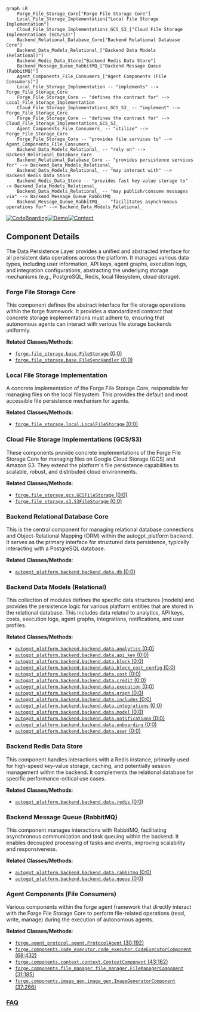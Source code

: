 ```mermaid
graph LR
    Forge_File_Storage_Core["Forge File Storage Core"]
    Local_File_Storage_Implementation["Local File Storage Implementation"]
    Cloud_File_Storage_Implementations_GCS_S3_["Cloud File Storage Implementations (GCS/S3)"]
    Backend_Relational_Database_Core["Backend Relational Database Core"]
    Backend_Data_Models_Relational_["Backend Data Models (Relational)"]
    Backend_Redis_Data_Store["Backend Redis Data Store"]
    Backend_Message_Queue_RabbitMQ_["Backend Message Queue (RabbitMQ)"]
    Agent_Components_File_Consumers_["Agent Components (File Consumers)"]
    Local_File_Storage_Implementation -- "implements" --> Forge_File_Storage_Core
    Forge_File_Storage_Core -- "defines the contract for" --> Local_File_Storage_Implementation
    Cloud_File_Storage_Implementations_GCS_S3_ -- "implement" --> Forge_File_Storage_Core
    Forge_File_Storage_Core -- "defines the contract for" --> Cloud_File_Storage_Implementations_GCS_S3_
    Agent_Components_File_Consumers_ -- "utilize" --> Forge_File_Storage_Core
    Forge_File_Storage_Core -- "provides file services to" --> Agent_Components_File_Consumers_
    Backend_Data_Models_Relational_ -- "rely on" --> Backend_Relational_Database_Core
    Backend_Relational_Database_Core -- "provides persistence services for" --> Backend_Data_Models_Relational_
    Backend_Data_Models_Relational_ -- "may interact with" --> Backend_Redis_Data_Store
    Backend_Redis_Data_Store -- "provides fast key-value storage to" --> Backend_Data_Models_Relational_
    Backend_Data_Models_Relational_ -- "may publish/consume messages via" --> Backend_Message_Queue_RabbitMQ_
    Backend_Message_Queue_RabbitMQ_ -- "facilitates asynchronous operations for" --> Backend_Data_Models_Relational_
```
[![CodeBoarding](https://img.shields.io/badge/Generated%20by-CodeBoarding-9cf?style=flat-square)](https://github.com/CodeBoarding/CodeBoarding)[![Demo](https://img.shields.io/badge/Try%20our-Demo-blue?style=flat-square)](https://www.codeboarding.org/demo)[![Contact](https://img.shields.io/badge/Contact%20us%20-%20contact@codeboarding.org-lightgrey?style=flat-square)](mailto:contact@codeboarding.org)

## Component Details

The Data Persistence Layer provides a unified and abstracted interface for all persistent data operations across the platform. It manages various data types, including user information, API keys, agent graphs, execution logs, and integration configurations, abstracting the underlying storage mechanisms (e.g., PostgreSQL, Redis, local filesystem, cloud storage).

### Forge File Storage Core
This component defines the abstract interface for file storage operations within the forge framework. It provides a standardized contract that concrete storage implementations must adhere to, ensuring that autonomous agents can interact with various file storage backends uniformly.


**Related Classes/Methods**:

- <a href="https://github.com/Significant-Gravitas/AutoGPT/blob/master/classic/forge/forge/file_storage/base.py#L0-L0" target="_blank" rel="noopener noreferrer">`forge.file_storage.base.FileStorage` (0:0)</a>
- <a href="https://github.com/Significant-Gravitas/AutoGPT/blob/master/classic/forge/forge/file_storage/base.py#L0-L0" target="_blank" rel="noopener noreferrer">`forge.file_storage.base.FileSyncHandler` (0:0)</a>


### Local File Storage Implementation
A concrete implementation of the Forge File Storage Core, responsible for managing files on the local filesystem. This provides the default and most accessible file persistence mechanism for agents.


**Related Classes/Methods**:

- <a href="https://github.com/Significant-Gravitas/AutoGPT/blob/master/classic/forge/forge/file_storage/local.py#L0-L0" target="_blank" rel="noopener noreferrer">`forge.file_storage.local.LocalFileStorage` (0:0)</a>


### Cloud File Storage Implementations (GCS/S3)
These components provide concrete implementations of the Forge File Storage Core for managing files on Google Cloud Storage (GCS) and Amazon S3. They extend the platform's file persistence capabilities to scalable, robust, and distributed cloud environments.


**Related Classes/Methods**:

- <a href="https://github.com/Significant-Gravitas/AutoGPT/blob/master/classic/forge/forge/file_storage/gcs.py#L0-L0" target="_blank" rel="noopener noreferrer">`forge.file_storage.gcs.GCSFileStorage` (0:0)</a>
- <a href="https://github.com/Significant-Gravitas/AutoGPT/blob/master/classic/forge/forge/file_storage/s3.py#L0-L0" target="_blank" rel="noopener noreferrer">`forge.file_storage.s3.S3FileStorage` (0:0)</a>


### Backend Relational Database Core
This is the central component for managing relational database connections and Object-Relational Mapping (ORM) within the autogpt_platform backend. It serves as the primary interface for structured data persistence, typically interacting with a PostgreSQL database.


**Related Classes/Methods**:

- <a href="https://github.com/Significant-Gravitas/AutoGPT/blob/master/autogpt_platform/backend/backend/data/db.py#L0-L0" target="_blank" rel="noopener noreferrer">`autogpt_platform.backend.backend.data.db` (0:0)</a>


### Backend Data Models (Relational)
This collection of modules defines the specific data structures (models) and provides the persistence logic for various platform entities that are stored in the relational database. This includes data related to analytics, API keys, costs, execution logs, agent graphs, integrations, notifications, and user profiles.


**Related Classes/Methods**:

- <a href="https://github.com/Significant-Gravitas/AutoGPT/blob/master/autogpt_platform/backend/backend/data/analytics.py#L0-L0" target="_blank" rel="noopener noreferrer">`autogpt_platform.backend.backend.data.analytics` (0:0)</a>
- <a href="https://github.com/Significant-Gravitas/AutoGPT/blob/master/autogpt_platform/backend/backend/data/api_key.py#L0-L0" target="_blank" rel="noopener noreferrer">`autogpt_platform.backend.backend.data.api_key` (0:0)</a>
- <a href="https://github.com/Significant-Gravitas/AutoGPT/blob/master/autogpt_platform/backend/backend/data/block.py#L0-L0" target="_blank" rel="noopener noreferrer">`autogpt_platform.backend.backend.data.block` (0:0)</a>
- <a href="https://github.com/Significant-Gravitas/AutoGPT/blob/master/autogpt_platform/backend/backend/data/block_cost_config.py#L0-L0" target="_blank" rel="noopener noreferrer">`autogpt_platform.backend.backend.data.block_cost_config` (0:0)</a>
- <a href="https://github.com/Significant-Gravitas/AutoGPT/blob/master/autogpt_platform/backend/backend/data/cost.py#L0-L0" target="_blank" rel="noopener noreferrer">`autogpt_platform.backend.backend.data.cost` (0:0)</a>
- <a href="https://github.com/Significant-Gravitas/AutoGPT/blob/master/autogpt_platform/backend/backend/data/credit.py#L0-L0" target="_blank" rel="noopener noreferrer">`autogpt_platform.backend.backend.data.credit` (0:0)</a>
- <a href="https://github.com/Significant-Gravitas/AutoGPT/blob/master/autogpt_platform/backend/backend/data/execution.py#L0-L0" target="_blank" rel="noopener noreferrer">`autogpt_platform.backend.backend.data.execution` (0:0)</a>
- <a href="https://github.com/Significant-Gravitas/AutoGPT/blob/master/autogpt_platform/backend/backend/data/graph.py#L0-L0" target="_blank" rel="noopener noreferrer">`autogpt_platform.backend.backend.data.graph` (0:0)</a>
- <a href="https://github.com/Significant-Gravitas/AutoGPT/blob/master/autogpt_platform/backend/backend/data/includes.py#L0-L0" target="_blank" rel="noopener noreferrer">`autogpt_platform.backend.backend.data.includes` (0:0)</a>
- <a href="https://github.com/Significant-Gravitas/AutoGPT/blob/master/autogpt_platform/backend/backend/data/integrations.py#L0-L0" target="_blank" rel="noopener noreferrer">`autogpt_platform.backend.backend.data.integrations` (0:0)</a>
- <a href="https://github.com/Significant-Gravitas/AutoGPT/blob/master/autogpt_platform/backend/backend/data/model.py#L0-L0" target="_blank" rel="noopener noreferrer">`autogpt_platform.backend.backend.data.model` (0:0)</a>
- <a href="https://github.com/Significant-Gravitas/AutoGPT/blob/master/autogpt_platform/backend/backend/data/notifications.py#L0-L0" target="_blank" rel="noopener noreferrer">`autogpt_platform.backend.backend.data.notifications` (0:0)</a>
- <a href="https://github.com/Significant-Gravitas/AutoGPT/blob/master/autogpt_platform/backend/backend/data/onboarding.py#L0-L0" target="_blank" rel="noopener noreferrer">`autogpt_platform.backend.backend.data.onboarding` (0:0)</a>
- <a href="https://github.com/Significant-Gravitas/AutoGPT/blob/master/autogpt_platform/backend/backend/data/user.py#L0-L0" target="_blank" rel="noopener noreferrer">`autogpt_platform.backend.backend.data.user` (0:0)</a>


### Backend Redis Data Store
This component handles interactions with a Redis instance, primarily used for high-speed key-value storage, caching, and potentially session management within the backend. It complements the relational database for specific performance-critical use cases.


**Related Classes/Methods**:

- <a href="https://github.com/Significant-Gravitas/AutoGPT/blob/master/autogpt_platform/backend/backend/data/redis.py#L0-L0" target="_blank" rel="noopener noreferrer">`autogpt_platform.backend.backend.data.redis` (0:0)</a>


### Backend Message Queue (RabbitMQ)
This component manages interactions with RabbitMQ, facilitating asynchronous communication and task queuing within the backend. It enables decoupled processing of tasks and events, improving scalability and responsiveness.


**Related Classes/Methods**:

- <a href="https://github.com/Significant-Gravitas/AutoGPT/blob/master/autogpt_platform/backend/backend/data/rabbitmq.py#L0-L0" target="_blank" rel="noopener noreferrer">`autogpt_platform.backend.backend.data.rabbitmq` (0:0)</a>
- <a href="https://github.com/Significant-Gravitas/AutoGPT/blob/master/autogpt_platform/backend/backend/data/queue.py#L0-L0" target="_blank" rel="noopener noreferrer">`autogpt_platform.backend.backend.data.queue` (0:0)</a>


### Agent Components (File Consumers)
Various components within the forge agent framework that directly interact with the Forge File Storage Core to perform file-related operations (read, write, manage) during the execution of autonomous agents.


**Related Classes/Methods**:

- <a href="https://github.com/Significant-Gravitas/AutoGPT/blob/master/classic/forge/forge/agent_protocol/agent.py#L30-L192" target="_blank" rel="noopener noreferrer">`forge.agent_protocol.agent.ProtocolAgent` (30:192)</a>
- <a href="https://github.com/Significant-Gravitas/AutoGPT/blob/master/classic/forge/forge/components/code_executor/code_executor.py#L68-L432" target="_blank" rel="noopener noreferrer">`forge.components.code_executor.code_executor.CodeExecutorComponent` (68:432)</a>
- <a href="https://github.com/Significant-Gravitas/AutoGPT/blob/master/classic/forge/forge/components/context/context.py#L43-L162" target="_blank" rel="noopener noreferrer">`forge.components.context.context.ContextComponent` (43:162)</a>
- <a href="https://github.com/Significant-Gravitas/AutoGPT/blob/master/classic/forge/forge/components/file_manager/file_manager.py#L31-L185" target="_blank" rel="noopener noreferrer">`forge.components.file_manager.file_manager.FileManagerComponent` (31:185)</a>
- <a href="https://github.com/Significant-Gravitas/AutoGPT/blob/master/classic/forge/forge/components/image_gen/image_gen.py#L37-L266" target="_blank" rel="noopener noreferrer">`forge.components.image_gen.image_gen.ImageGeneratorComponent` (37:266)</a>




### [FAQ](https://github.com/CodeBoarding/GeneratedOnBoardings/tree/main?tab=readme-ov-file#faq)